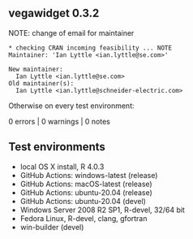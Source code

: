 ## vegawidget 0.3.2

NOTE: change of email for maintainer

```
* checking CRAN incoming feasibility ... NOTE
Maintainer: 'Ian Lyttle <ian.lyttle@se.com>'

New maintainer:
  Ian Lyttle <ian.lyttle@se.com>
Old maintainer(s):
  Ian Lyttle <ian.lyttle@schneider-electric.com>
```

Otherwise on every test environment:

0 errors | 0 warnings | 0 notes 

## Test environments

* local OS X install, R 4.0.3
* GitHub Actions: windows-latest (release)
* GitHub Actions: macOS-latest (release)
* GitHub Actions: ubuntu-20.04 (release)
* GitHub Actions: ubuntu-20.04 (devel)
* Windows Server 2008 R2 SP1, R-devel, 32/64 bit
* Fedora Linux, R-devel, clang, gfortran
* win-builder (devel)



  



  
